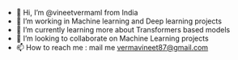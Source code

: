 - 👋 Hi, I’m @vineetvermaml from India
- 👀 I’m working in Machine learning and Deep learning projects
- 🌱 I’m currently learning more about Transformers based models
- 💞️ I’m looking to collaborate on Machine Learning projects
- 📫 How to reach me : mail me vermavineet87@gmail.com 

<!---
vineetvermaml/vineetvermaml is a ✨ special ✨ repository because its `README.md` (this file) appears on your GitHub profile.
You can click the Preview link to take a look at your changes.
--->
